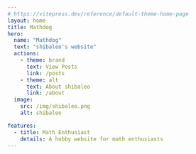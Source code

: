 ```yaml
---
# https://vitepress.dev/reference/default-theme-home-page
layout: home
title: Mathdog
hero:
  name: "Mathdog"
  text: "shibaleo's website"
  actions:
    - theme: brand
      text: View Posts
      link: /posts
    - theme: alt
      text: About shibaleo
      link: /about
  image:
    src: /img/shibaleo.png
    alt: shibaleo

features:
  - title: Math Enthusiast
    details: A hobby website for math enthusiasts
---
```


